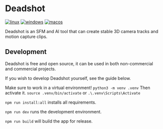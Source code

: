 # Deadshot

[![linux](https://github.com/cjhosken/deadshot/actions/workflows/linux.yml/badge.svg?branch=main)](https://github.com/cjhosken/deadshot/actions/workflows/linux.yml)
[![windows](https://github.com/cjhosken/deadshot/actions/workflows/mac.yml/badge.svg)](https://github.com/cjhosken/deadshot/actions/workflows/mac.yml)
[![macos](https://github.com/cjhosken/deadshot/actions/workflows/windows.yml/badge.svg)](https://github.com/cjhosken/deadshot/actions/workflows/windows.yml)


Deadshot is an SFM and AI tool that can create stable 3D camera tracks and motion capture clips.

## Development

Deadshot is free and open source, it can be used in both non-commercial and commercial projects.

If you wish to develop Deadshot yourself, see the guide below.


Make sure to work in a virtual environment!
`python3 -m venv .venv`
Then activate it.
`source .venv/bin/activate` or `.\.venv\Scripts\Activate`


`npm run install:all` installs all requirements.

`npm run dev` runs the development environment.

`npm run build` will build the app for release.


